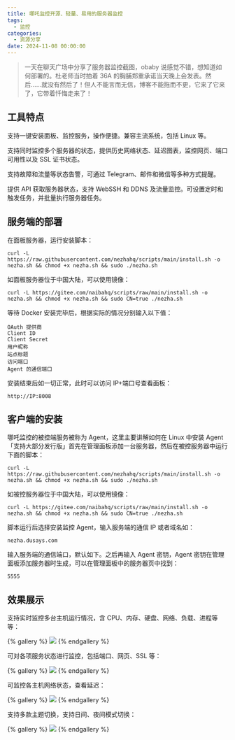 ```yaml
---
title: 哪吒监控开源、轻量、易用的服务器监控
tags:
  - 监控
categories:
  - 资源分享
date: 2024-11-08 00:00:00
---
```


> 一天在聊天广场中分享了服务器监控截图，obaby 说感觉不错，想知道如何部署的。杜老师当时拍着 36A 的胸脯郑重承诺当天晚上会发表。然后……就没有然后了！但人不能言而无信，博客不能拖而不更，它来了它来了，它带着忏悔走来了！

<!-- more -->

## 工具特点

支持一键安装面板、监控服务，操作便捷。兼容主流系统，包括 Linux 等。

支持同时监控多个服务器的状态，提供历史网络状态、延迟图表，监控网页、端口可用性以及 SSL 证书状态。

支持故障和流量等状态告警，可通过 Telegram、邮件和微信等多种方式提醒。

提供 API 获取服务器状态，支持 WebSSH 和 DDNS 及流量监控。可设置定时和触发任务，并批量执行服务器任务。

## 服务端的部署

在面板服务器，运行安装脚本：

```
curl -L https://raw.githubusercontent.com/nezhahq/scripts/main/install.sh -o nezha.sh && chmod +x nezha.sh && sudo ./nezha.sh
```  

如面板服务器位于中国大陆，可以使用镜像：

```
curl -L https://gitee.com/naibahq/scripts/raw/main/install.sh -o nezha.sh && chmod +x nezha.sh && sudo CN=true ./nezha.sh
```

等待 Docker 安装完毕后，根据实际的情况分别输入以下值：

```
OAuth 提供商
Client ID
Client Secret
用户昵称
站点标题
访问端口
Agent 的通信端口
```

安装结束后如一切正常，此时可以访问 IP+端口号查看面板：

```
http://IP:8008
```

## 客户端的安装

哪吒监控的被控端服务被称为 Agent，这里主要讲解如何在 Linux 中安装 Agent「支持大部分发行版」首先在管理面板添加一台服务器，然后在被控服务器中运行下面的脚本：

```
curl -L https://raw.githubusercontent.com/nezhahq/scripts/main/install.sh -o nezha.sh && chmod +x nezha.sh && sudo ./nezha.sh
```

如被控服务器位于中国大陆，可以使用镜像：

```
curl -L https://gitee.com/naibahq/scripts/raw/main/install.sh -o nezha.sh && chmod +x nezha.sh && sudo CN=true ./nezha.sh
```

脚本运行后选择安装监控 Agent，输入服务端的通信 IP 或者域名如：

```
nezha.dusays.com
```

输入服务端的通信端口，默认如下。之后再输入 Agent 密钥，Agent 密钥在管理面板添加服务器时生成，可以在管理面板中的服务器页中找到：

```
5555
```

## 效果展示

支持实时监控多台主机运行情况，含 CPU、内存、硬盘、网络、负载、进程等等：

{% gallery %}
![](https://cdn.dusays.com/2024/11/766-1.jpg)
{% endgallery %}

可对各项服务状态进行监控，包括端口、网页、SSL 等：

{% gallery %}
![](https://cdn.dusays.com/2024/11/766-2.jpg)
{% endgallery %}

可监控各主机网络状态，查看延迟：

{% gallery %}
![](https://cdn.dusays.com/2024/11/766-3.jpg)
{% endgallery %}

支持多款主题切换，支持日间、夜间模式切换：

{% gallery %}
![](https://cdn.dusays.com/2024/11/766-4.jpg)
{% endgallery %}